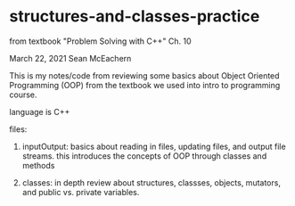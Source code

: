 # structures-and-classes-practice
from textbook "Problem Solving with C++" Ch. 10

March 22, 2021
Sean McEachern

This is my notes/code from reviewing some basics about Object Oriented Programming (OOP) from the textbook we used into intro to programming course.

language is C++

files:
1. inputOutput: 
    basics about reading in files, updating files, and output file streams. this introduces the concepts of OOP through classes and methods
    
2. classes:
    in depth review about structures, classses, objects, mutators, and public vs. private variables.
    
    
